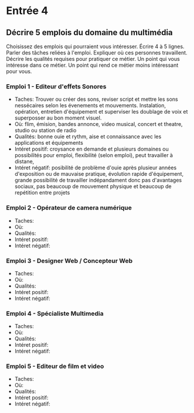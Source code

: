 # Entrée 4
## Décrire 5 emplois du domaine du multimédia
Choisissez des emplois qui pourraient vous intéresser. Écrire 4 à 5 lignes. Parler des tâches reliées à l'emploi. Expliquer où ces personnes travaillent. Décrire les qualités requises pour pratiquer ce métier. Un point qui vous intéresse dans ce métier. Un point qui rend ce métier moins intéressant pour vous.  

### Emploi 1 - Editeur d'effets Sonores
- Taches: Trouver ou créer des sons, reviser script et mettre les sons nessécaires selon les évenements et mouvements.
Instalation, opération, entretien d'équipement et  superviser les doublage de voix et superposser au bon moment visuel. 
- Où: flim, émision, bandes annonce, video musical, concert et theatre, studio ou station de radio
- Qualités: bonne ouie et rythm, aise et connaissance avec les applications et équipements
- Intéret positif: croysance en demande et plusieurs domaines ou possibilités pour emploi, flexibilité (selon emploi), peut travailler à distane, 
- Intéret négatif: posibilité de problème d'ouie après plusieur années d'exposition ou de mauvaise pratique, évolution rapide d'équipement, grande possibilité de travailler indépandament donc pas d'avantages sociaux, pas beaucoup de mouvement physique et beaucoup de repétition entre projets

### Emploi 2 - Opérateur de camera numérique
- Taches:
- Où:
- Qualités:
- Intéret positif:
- Intéret négatif:

### Emploi 3 - Designer Web / Concepteur Web
- Taches:
- Où:
- Qualités:
- Intéret positif:
- Intéret négatif:

### Emploi 4 - Spécialiste Multimedia
- Taches:
- Où:
- Qualités:
- Intéret positif:
- Intéret négatif:

### Emploi 5 - Editeur de film et video
- Taches:
- Où:
- Qualités:
- Intéret positif:
- Intéret négatif:


